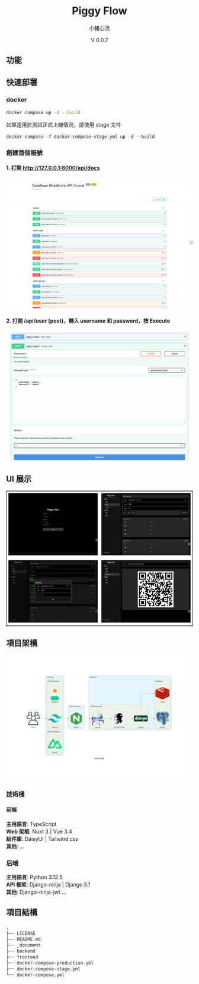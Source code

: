 <p align="center">
    <!-- <img width="192px" src="./docs/Logo/CY_Logo_Q2.png" > -->
</p>
<h1 align="center"><b>Piggy Flow</b></h1>

<p align="center">小豬心流</p>
<p align="center">V 0.0.7</p>

<main style="text-align: center;">
</main>

## 功能

## 快速部署

### docker

```bash
docker compose up -d --build
```

如果是用於測試正式上線情況，請使用 stage 文件

```
docker compose -f docker-compose-stage.yml up -d --build
```

### 創建首個帳號

#### 1. 打開 http://127.0.0.1:8000/api/docs

<img src= "https://raw.githubusercontent.com/AnsonCar/PiggyFlow/main/_document/vitepress/src/public/demo/demo-user.png" alt="Demo user"/></td>

#### 2. 打開 /api/user (post)，轉入 username 和 password，按 Execute

<img src= "https://raw.githubusercontent.com/AnsonCar/PiggyFlow/main/_document/vitepress/src/public/demo/demo-user-create.png" alt="Demo user create" /></td>

## UI 展示

<table style="border-collapse: collapse; border: 1px solid black;">
  <tr>
    <td style="width:50%;padding: 5px;background-color:#fff;">
      <img src= "https://raw.githubusercontent.com/AnsonCar/PiggyFlow/main/_document/vitepress/src/public/demo/demo1.png" alt="Demo1"   />
    </td>
    <td style="width:50%;padding: 5px;background-color:#fff;">
      <img src= "https://raw.githubusercontent.com/AnsonCar/PiggyFlow/main/_document/vitepress/src/public/demo/demo2.png" alt="Demo2"   />
    </td>
  </tr>
  <tr>
    <td style="width:50%;padding: 5px;background-color:#fff;">
      <img src= "https://raw.githubusercontent.com/AnsonCar/PiggyFlow/main/_document/vitepress/src/public/demo/demo3.png" alt="Demo3" />
    </td>
    <td style="width:50%;padding: 5px;background-color:#fff;">
      <img src= "https://raw.githubusercontent.com/AnsonCar/PiggyFlow/main/_document/vitepress/src/public/demo/demo4.png" alt="Demo4"/>
    </td>
  </tr>
</table>

## 項目架構

![](https://raw.githubusercontent.com/AnsonCar/PiggyFlow/v0.0.7/_document/vitepress/src/public/MainWorkFlow.png)

### 技術棧

#### 前端

**主用語言**: TypeScript  
**Web 架框**: Nuxt 3 | Vue 3.4  
**組件庫**: DaisyUI | Tailwind css  
**其他**: ...

### 后端

**主用語言**: Python 3.12.5  
**API 框架**: Django-ninja | Django 5.1  
**其他**: Django-ninja-jwt ...

## 項目結構

```
.
├── LICENSE
├── README.md
├── _document
├── backend
├── frontend
├── docker-compose-production.yml
├── docker-compose-stage.yml
└── docker-compose.yml
```
